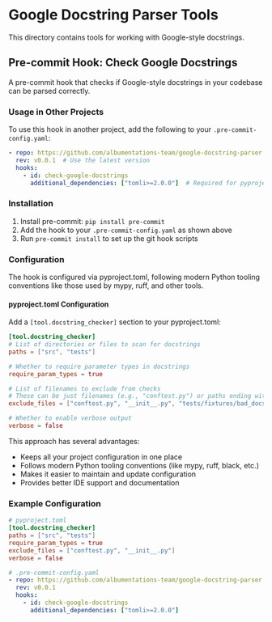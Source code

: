 # Google Docstring Parser Tools

This directory contains tools for working with Google-style docstrings.

## Pre-commit Hook: Check Google Docstrings

A pre-commit hook that checks if Google-style docstrings in your codebase can be parsed correctly.

### Usage in Other Projects

To use this hook in another project, add the following to your `.pre-commit-config.yaml`:

```yaml
- repo: https://github.com/albumentations-team/google-docstring-parser
  rev: v0.0.1  # Use the latest version
  hooks:
    - id: check-google-docstrings
      additional_dependencies: ["tomli>=2.0.0"]  # Required for pyproject.toml configuration
```

### Installation

1. Install pre-commit: `pip install pre-commit`
2. Add the hook to your `.pre-commit-config.yaml` as shown above
3. Run `pre-commit install` to set up the git hook scripts

### Configuration

The hook is configured via pyproject.toml, following modern Python tooling conventions like those used by mypy, ruff, and other tools.

#### pyproject.toml Configuration

Add a `[tool.docstring_checker]` section to your pyproject.toml:

```toml
[tool.docstring_checker]
# List of directories or files to scan for docstrings
paths = ["src", "tests"]

# Whether to require parameter types in docstrings
require_param_types = true

# List of filenames to exclude from checks
# These can be just filenames (e.g., "conftest.py") or paths ending with the filename
exclude_files = ["conftest.py", "__init__.py", "tests/fixtures/bad_docstrings.py"]

# Whether to enable verbose output
verbose = false
```

This approach has several advantages:
- Keeps all your project configuration in one place
- Follows modern Python tooling conventions (like mypy, ruff, black, etc.)
- Makes it easier to maintain and update configuration
- Provides better IDE support and documentation

### Example Configuration

```toml
# pyproject.toml
[tool.docstring_checker]
paths = ["src", "tests"]
require_param_types = true
exclude_files = ["conftest.py", "__init__.py"]
verbose = false
```

```yaml
# .pre-commit-config.yaml
- repo: https://github.com/albumentations-team/google-docstring-parser
  rev: v0.0.1
  hooks:
    - id: check-google-docstrings
      additional_dependencies: ["tomli>=2.0.0"]
```
